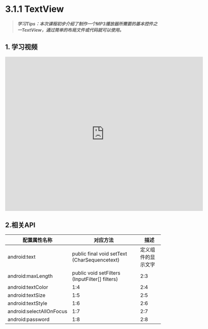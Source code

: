 # 3.1.1 TextView

>##### 学习Tips：本次课程初步介绍了制作一个MP3播放器所需要的基本控件之一TextView，通过简单的布局文件或代码就可以使用。

## 1. 学习视频

<iframe frameborder="0" width="640" height="498" src="https://v.qq.com/iframe/player.html?vid=z0180bhmznp&tiny=0&auto=0" allowfullscreen></iframe>

## 2.相关API

| 配置属性名称 | 对应方法 | 描述 |
| -- | -- | -- |
| android:text | public final void setText (CharSequencetext) | 定义组件的显示文字 |
| android:maxLength | public void setFilters (InputFilter[] filters) | 2:3 |
| android:textColor | 1:4 | 2:4 |
| android:textSize | 1:5 | 2:5 |
| android:textStyle | 1:6 | 2:6 |
| android:selectAllOnFocus | 1:7 | 2:7 |
| android:password | 1:8 | 2:8 |
